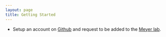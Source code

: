 ```yaml
---
layout: page
title: Getting Started
---
```


- Setup an account on [Github](https://github.com) and request to be added to the [Meyer lab](https://github.com/meyer-lab).
<!-- - Signup for an account on the [Synology server](https://thana.synology.me:5001). -->

